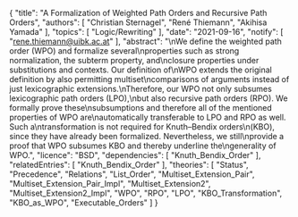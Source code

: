 {
    "title": "A Formalization of Weighted Path Orders and Recursive Path Orders",
    "authors": [
        "Christian Sternagel",
        "René Thiemann",
        "Akihisa Yamada"
    ],
    "topics": [
        "Logic/Rewriting"
    ],
    "date": "2021-09-16",
    "notify": [
        "rene.thiemann@uibk.ac.at"
    ],
    "abstract": "\nWe define the weighted path order (WPO) and formalize several\nproperties such as strong normalization, the subterm property, and\nclosure properties under substitutions and contexts. Our definition of\nWPO extends the original definition by also permitting multiset\ncomparisons of arguments instead of just lexicographic extensions.\nTherefore, our WPO not only subsumes lexicographic path orders (LPO),\nbut also recursive path orders (RPO). We formally prove these\nsubsumptions and therefore all of the mentioned properties of WPO are\nautomatically transferable to LPO and RPO as well. Such a\ntransformation is not required for Knuth&ndash;Bendix orders\n(KBO), since they have already been formalized. Nevertheless, we still\nprovide a proof that WPO subsumes KBO and thereby underline the\ngenerality of WPO.",
    "licence": "BSD",
    "dependencies": [
        "Knuth_Bendix_Order"
    ],
    "relatedEntries": [
        "Knuth_Bendix_Order"
    ],
    "theories": [
        "Status",
        "Precedence",
        "Relations",
        "List_Order",
        "Multiset_Extension_Pair",
        "Multiset_Extension_Pair_Impl",
        "Multiset_Extension2",
        "Multiset_Extension2_Impl",
        "WPO",
        "RPO",
        "LPO",
        "KBO_Transformation",
        "KBO_as_WPO",
        "Executable_Orders"
    ]
}